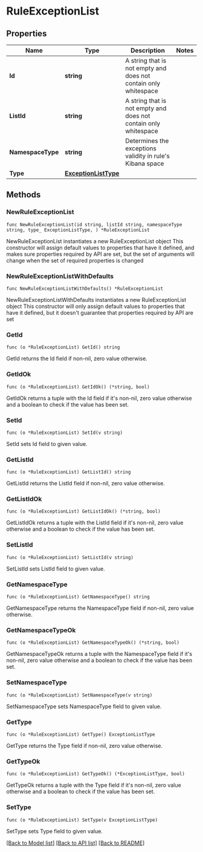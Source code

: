 # RuleExceptionList

## Properties

Name | Type | Description | Notes
------------ | ------------- | ------------- | -------------
**Id** | **string** | A string that is not empty and does not contain only whitespace | 
**ListId** | **string** | A string that is not empty and does not contain only whitespace | 
**NamespaceType** | **string** | Determines the exceptions validity in rule&#39;s Kibana space | 
**Type** | [**ExceptionListType**](ExceptionListType.md) |  | 

## Methods

### NewRuleExceptionList

`func NewRuleExceptionList(id string, listId string, namespaceType string, type_ ExceptionListType, ) *RuleExceptionList`

NewRuleExceptionList instantiates a new RuleExceptionList object
This constructor will assign default values to properties that have it defined,
and makes sure properties required by API are set, but the set of arguments
will change when the set of required properties is changed

### NewRuleExceptionListWithDefaults

`func NewRuleExceptionListWithDefaults() *RuleExceptionList`

NewRuleExceptionListWithDefaults instantiates a new RuleExceptionList object
This constructor will only assign default values to properties that have it defined,
but it doesn't guarantee that properties required by API are set

### GetId

`func (o *RuleExceptionList) GetId() string`

GetId returns the Id field if non-nil, zero value otherwise.

### GetIdOk

`func (o *RuleExceptionList) GetIdOk() (*string, bool)`

GetIdOk returns a tuple with the Id field if it's non-nil, zero value otherwise
and a boolean to check if the value has been set.

### SetId

`func (o *RuleExceptionList) SetId(v string)`

SetId sets Id field to given value.


### GetListId

`func (o *RuleExceptionList) GetListId() string`

GetListId returns the ListId field if non-nil, zero value otherwise.

### GetListIdOk

`func (o *RuleExceptionList) GetListIdOk() (*string, bool)`

GetListIdOk returns a tuple with the ListId field if it's non-nil, zero value otherwise
and a boolean to check if the value has been set.

### SetListId

`func (o *RuleExceptionList) SetListId(v string)`

SetListId sets ListId field to given value.


### GetNamespaceType

`func (o *RuleExceptionList) GetNamespaceType() string`

GetNamespaceType returns the NamespaceType field if non-nil, zero value otherwise.

### GetNamespaceTypeOk

`func (o *RuleExceptionList) GetNamespaceTypeOk() (*string, bool)`

GetNamespaceTypeOk returns a tuple with the NamespaceType field if it's non-nil, zero value otherwise
and a boolean to check if the value has been set.

### SetNamespaceType

`func (o *RuleExceptionList) SetNamespaceType(v string)`

SetNamespaceType sets NamespaceType field to given value.


### GetType

`func (o *RuleExceptionList) GetType() ExceptionListType`

GetType returns the Type field if non-nil, zero value otherwise.

### GetTypeOk

`func (o *RuleExceptionList) GetTypeOk() (*ExceptionListType, bool)`

GetTypeOk returns a tuple with the Type field if it's non-nil, zero value otherwise
and a boolean to check if the value has been set.

### SetType

`func (o *RuleExceptionList) SetType(v ExceptionListType)`

SetType sets Type field to given value.



[[Back to Model list]](../README.md#documentation-for-models) [[Back to API list]](../README.md#documentation-for-api-endpoints) [[Back to README]](../README.md)


